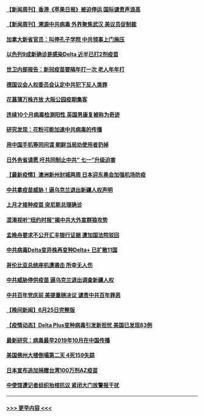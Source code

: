#### [【新闻周刊】香港《苹果日报》被迫停运 国际谴责声浪高](../pages/prog202/a103152228.md?t=06270851) 
#### [【新闻周刊】溯源中共病毒 外界聚焦武汉 美议员促制裁](../pages/prog202/a103152219.md?t=06270851) 
#### [加拿大新省官员：叫停孔子学院 中共领事上门施压](../pages/prog202/a103152166.md?t=06270851) 
#### [以色列9成新确诊是感染Delta 近半已打2剂疫苗](../pages/prog202/a103152153.md?t=06270851) 
#### [世卫内部报告：新冠疫苗要隔年打一次 老人年年打](../pages/prog202/a103152148.md?t=06270851) 
#### [德国议会人权委员会认定中共犯下反人类罪](../pages/prog202/a103152134.md?t=06270851) 
#### [花菖蒲万株齐放 大阪公园疫期集客](../pages/prog202/a103152126.md?t=06270851) 
#### [连续10个月病毒检测阳性 英国男康复被称为奇迹](../pages/prog202/a103152045.md?t=06270851) 
#### [研究发现：花粉可能加速中共病毒的传播](../pages/prog202/a103152061.md?t=06270851) 
#### [用中国手机等同间谍 朝鲜当局劝使用者扔掉](../pages/prog202/a103152056.md?t=06270851) 
#### [日外务省请愿  吁共同制止中共“ 七一”升级迫害](../pages/prog202/a103152082.md?t=06270851) 
#### [【最新疫情】澳洲新州封城两周 日本迎东奥会加强机场防疫](../pages/prog202/a103152040.md?t=06270851) 
#### [中共拿疫苗威胁！逼乌克兰退出新疆人权声明](../pages/prog202/a103152038.md?t=06270851) 
#### [上月才接种疫苗 突尼斯总理确诊](../pages/prog202/a103152020.md?t=06270851) 
#### [混淆视听“纽约时报”揭中共大外宣群狼攻势](../pages/prog202/a103151988.md?t=06270851) 
#### [孟晚舟要求不公开汇丰银行证据 遭加国法院驳回](../pages/prog202/a103151901.md?t=06270851) 
#### [中共病毒Delta变异株再变种Delta+ 已扩散11国](../pages/prog202/a103151873.md?t=06270851) 
#### [哥伦比亚总统座机遭袭击 所幸无人伤](../pages/prog202/a103151768.md?t=06270851) 
#### [中共威胁停供疫苗 逼乌克兰退出调查新疆人权](../pages/prog202/a103151764.md?t=06270851) 
#### [中共百年党庆前 美提重磅决议 谴责中共百年罪恶](../pages/prog202/a103151687.md?t=06270851) 
#### [【晚间新闻】6月25日完整版](../pages/prog202/a103151696.md?t=06270851) 
#### [【疫情动态】Delta Plus变种病毒引发新担忧 美国已发现83例](../pages/prog202/a103151596.md?t=06270851) 
#### [最新研究：病毒最早2019年10月在中国传播](../pages/prog202/a103151562.md?t=06270851) 
#### [美国佛州大楼倒塌第二天 4死159失踪](../pages/prog202/a103151533.md?t=06270851) 
#### [日本宣布追加捐赠台湾100万剂AZ疫苗](../pages/prog202/a103151503.md?t=06270851) 
#### [中使馆遭记者组织抬棺抗议 紧闭大门放警报干扰](../pages/prog202/a103151440.md?t=06270851) 

----
#### [ >>> 更早内容 <<< ](../indexes/prog202-earlier.md)
